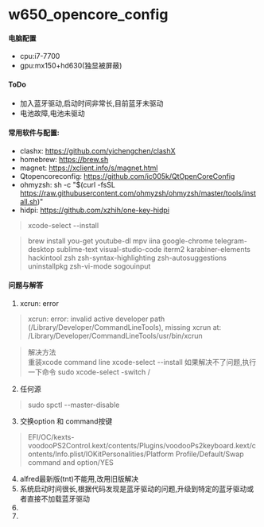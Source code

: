 # w650_opencore_config

#### 电脑配置

- cpu:i7-7700
- gpu:mx150+hd630(独显被屏蔽)

#### ToDo

- 加入蓝牙驱动,启动时间非常长,目前蓝牙未驱动
- 电池故障,电池未驱动  

#### 常用软件与配置:

- clashx: https://github.com/yichengchen/clashX
- homebrew: https://brew.sh
- magnet: https://xclient.info/s/magnet.html
- Qtopencoreconfig: https://github.com/ic005k/QtOpenCoreConfig
- ohmyzsh: sh -c "$(curl -fsSL https://raw.githubusercontent.com/ohmyzsh/ohmyzsh/master/tools/install.sh)"
- hidpi: https://github.com/xzhih/one-key-hidpi

> xcode-select --install 

> brew install you-get youtube-dl mpv iina google-chrome telegram-desktop sublime-text visual-studio-code iterm2 karabiner-elements hackintool zsh zsh-syntax-highlighting zsh-autosuggestions uninstallpkg zsh-vi-mode sogouinput


#### 问题与解答  

1. xcrun: error 
> xcrun: error: invalid active developer path (/Library/Developer/CommandLineTools), missing xcrun at: /Library/Developer/CommandLineTools/usr/bin/xcrun  
 
> 解决方法  
> 重装xcode command line
> xcode-select --install
> 如果解决不了问题,执行一下命令
> sudo xcode-select -switch /

2. 任何源
> sudo spctl --master-disable

3. 交换option 和 command按键
> EFI/OC/kexts-voodooPS2Control.kext/contents/Plugins/voodooPs2keyboard.kext/contents/Info.plist/IOKitPersonalities/Platform Profile/Default/Swap command and option/YES

4. alfred最新版(tnt)不能用,改用旧版解决
5. 系统启动时间很长,根据代码发现是蓝牙驱动的问题,升级到特定的蓝牙驱动或者直接不加载蓝牙驱动
6. 
6. 
